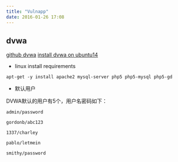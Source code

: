 ```yaml
---
title: "Vulnapp"
date: 2016-01-26 17:08
---
```


## dvwa

[github dvwa][1]
[install dvwa on ubuntu14][2]

[1]: https://github.com/RandomStorm/DVWA
[2]: http://hackthistv.com/blog/how-to-install-dvwa-on-ubuntu-server-14-04/

* linux install requirements

```
apt-get -y install apache2 mysql-server php5 php5-mysql php5-gd
```

* 默认用户

DVWA默认的用户有5个，用户名密码如下：

```
admin/password

gordonb/abc123

1337/charley

pablo/letmein

smithy/password
```